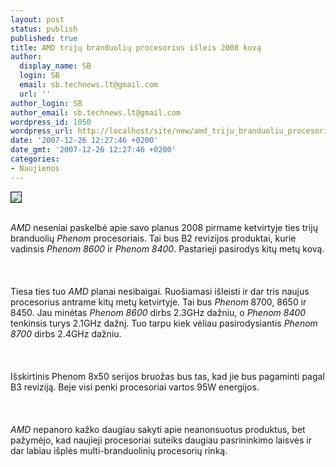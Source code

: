 ```yaml
---
layout: post
status: publish
published: true
title: AMD trijų branduolių procesorius išleis 2008 kovą
author:
  display_name: SB
  login: SB
  email: sb.technews.lt@gmail.com
  url: ''
author_login: SB
author_email: sb.technews.lt@gmail.com
wordpress_id: 1050
wordpress_url: http://localhost/site/new/amd_triju_branduoliu_procesorius_isleis_2008_kova/
date: '2007-12-26 12:27:46 +0200'
date_gmt: '2007-12-26 12:27:46 +0200'
categories:
- Naujienos
---
```

<div class="imgright"><img src="http://www.technews.lt/upl/Failai/images.bmp" border="1"></div>
<p><br><i>AMD</i> neseniai paskelbė apie savo planus 2008 pirmame ketvirtyje ties trijų branduolių <i>Phenom</i> procesoriais. Tai bus B2 revizijos produktai, kurie vadinsis <i>Phenom 8600</i> ir <i>Phenom 8400</i>. Pastarieji pasirodys kitų metų kovą.<br />
<br><br />
<br>Tiesa ties tuo <i>AMD</i> planai nesibaigai. Ruošiamasi išleisti ir dar tris naujus procesorius antrame kitų metų ketvirtyje. Tai bus <i>Phenom</i> 8700, 8650 ir 8450. Jau minėtas <i>Phenom 8600</i> dirbs 2.3GHz dažniu, o <i>Phenom 8400</i> tenkinsis turys 2.1GHz dažnį. Tuo tarpu kiek vėliau pasirodysiantis <i>Phenom 8700</i> dirbs 2.4GHz dažniu.<br />
<br><br />
<br>Išskirtinis Phenom 8x50 serijos bruožas bus tas, kad jie bus pagaminti pagal B3 reviziją. Beje visi penki procesoriai vartos 95W energijos.<br />
<br><br />
<br><i>AMD</i> nepanoro kažko daugiau sakyti apie neanonsuotus produktus, bet pažymėjo, kad naujieji procesoriai suteiks daugiau pasrininkimo laisvės ir dar labiau išplės multi-branduolinių procesorių rinką.<br />
<br></p>
